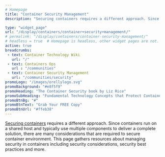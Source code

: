 ```yaml
---
# Homepage
title: "Container Security Management"
description: "Securing containers requires a different approach. Since containers run on a shared host and typically use multiple components to deliver a complete solution, there are many considerations that are required to secure container environment. This page gathers resources about managing security in containers including security considerations, security best practices and more."

type: "widget_page"
url: "/display/containers/container+security+management/"
# permalink: "/display/containers/container-security-management/"
# headless = true  # Homepage is headless, other widget pages are not.
active: true
breadcrumbs:
 - text: Container Technology Wiki
   url: "/"
 - text: Containers Ops
   url : "/communities"
 - text: Container Security Management
   url: "/communities/security"
promoLogo: "/images/orellylogo.svg"
promoBackground: "#e8f5f9"
promoHeading: "The Container Security book by Liz Rice"
promoSubHeading: "Fundamental Technology Concepts that Protect Containerized Applications"
promoBtnBg: "#"
promoBtnText: "Grab Your FREE Copy"
promoBtnUrl: "#ffeb38"
---
```


[Securing containers](/display/containers/Container+Security) requires a different approach. Since containers run on a shared host and typically use multiple components to deliver a complete solution, there are many considerations that are required to secure container environment. This page gathers resources about managing security in containers including security considerations, security best practices and more.


